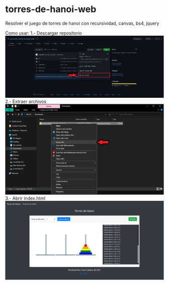 # torres-de-hanoi-web
Resolver el juego de torres de hanoi con recursividad, canvas, bs4, jquery

Como usar:
	1.- Descargar repositorio
	![Donwload repo](readme/download-repo.png?raw=true "Donwload repo")
	2.- Extraer archivos
	![Extract repo](readme/extract-repo.png?raw=true "Extract repo")
	3.- Abrir index.html
	![Abrir index.html](readme/captura.png?raw=true "Abrir index.html")
